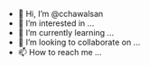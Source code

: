 - 👋 Hi, I’m @cchawalsan
- 👀 I’m interested in ...
- 🌱 I’m currently learning ...
- 💞️ I’m looking to collaborate on ...
- 📫 How to reach me ...

<!---
cchawalsan/cchawalsan is a ✨ special ✨ believe in God `README.md` (this file) appears on your GitHub profile.
You can click the Preview link to take a look at your changes.
--->
